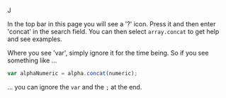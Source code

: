 J

In the top bar in this page you will see a '?' icon. Press it and then enter 'concat' in the search field. You can then select `array.concat` to get help and see examples.

Where you see 'var', simply ignore it for the time being. So if you see something like ...

```javascript
var alphaNumeric = alpha.concat(numeric);
```

... you can ignore the `var` and the `;` at the end.


